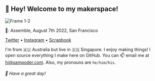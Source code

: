 ## 👋 Hey! Welcome to my makerspace!

![Frame 1-2](https://user-images.githubusercontent.com/39828164/189524999-1c3c5b39-292f-43f3-b139-6abbc2ea3445.png)

📸: Assemble, August 7th 2022, San Francisco

<p align="left">
  <a href="https://twitter.com/sam_poder">Twitter</a> •
  <a href="https://instagram.com/sam_poder">Instagram</a> •
  <a href="https://scrapbook.hackclub.com/sampoder">Scrapbook</a>
</p>
  
I'm from 🇦🇺 Australia but live in 🇸🇬 Singapore. I enjoy making things! I open source everything I make here on GitHub. You can 📫 email me at [hi@sampoder.com](mailto:hi@sampoder.com). Also, my pronouns are `he/him/his`.

###### 💖 Have a great day!
